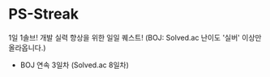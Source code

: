# PS-Streak
1일 1솔브! 개발 실력 향상을 위한 일일 퀘스트!
(BOJ: Solved.ac 난이도 '실버' 이상만 올라옵니다.)

* BOJ 연속 3일차 (Solved.ac 8일차)

